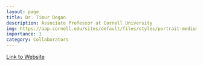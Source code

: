 ```yaml
---
layout: page
title: Dr. Timur Dogan
description: Associate Professor at Cornell University
img: https://aap.cornell.edu/sites/default/files/styles/portrait-medium/public/person/prov-DSC_0263_2_270x270.jpg
importance: 1
category: Collaborators
---
```


[Link to Website](https://aap.cornell.edu/people/timur-dogan)
